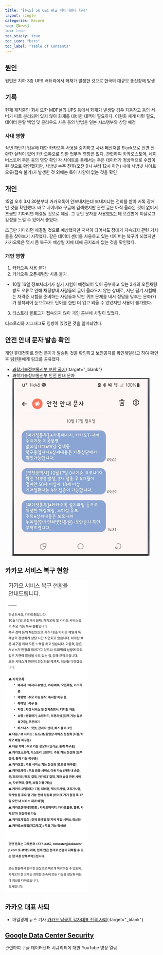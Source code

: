 ```yaml
---
title: "[뉴스] SK C&C 판교 데이터센터 화재"
layout: single
categories: Record
tag: [News]
toc: true
toc_sticky: true
toc_icon: "bars"
toc_label: "Table of Contents"
---
```


## 원인
원인은 지하 3층 UPS 배터리에서 화재가 발생한 것으로 한국의 대규모 통신장애 발생

## 기록
현재 재직중인 회사 또한 MDF실의 UPS 등에서 화재가 발생할 경우 자동창고 등의 서버가 따로 분리되어 있지 않아 화재를 대비한 대책이 필요하다.
이원화 체계 마련 필요,
데이터 분할 백업 및 클라우드 사용 등의 방법을 일본 시스템부와 상담 예정

### 사내 영향
작년 하반기 업무에 대한 카카오톡 사용을 중지하고 사내 메신저를 Slack으로 전면 전환한 실적이 있어 카카오톡으로 인한 업무적 영향은 없다.
관련하여 카카오스토어, 네이버스토어 주문 등의 영향 확인
각 사이트를 통해서는 주문 데이터가 정상적으로 수집이 된 것으로 확인했지만, 사방넷 수주 전후(오전 9시 부터 12시 이전) 내에 사방넷 사이트 오류(접속 불가)가 발생한 것 외에는 특이 사항이 없는 것을 확인

## 개인
15일 오후 3시 30분부터 카카오톡이 안보내지는데 보내지냐는 전화를 받아 카톡 장애인 것을 확인했다.
바로 네이버와 구글에 검색했지만 관련 글은 아직 올라온 것이 없어서 조금만 기다리면 해결될 것으로 예상.
그 동안 문자를 사용했었는데 오랜만에 아날로그 감성을 느낄 수 있어서 좋았다.

조금만 기다리면 해결될 것으로 예상했지만 저녁이 되어서도 장애가 지속되자 관련 기사들을 찾아보기 시작했다.
같은 데이터 센터를 사용하고 있는 네이버는 복구가 되었지만 카카오톡은 몇시 쯤 복구가 예상될 지에 대해 공지조차 없는 것을 확인했다.

### 개인 영향
1. 카카오톡 사용 불가
2. 카카오톡 오픈채팅방 사용 불가
- 10월 16일 정보처리기사 실기 시험이 예정되어 있어 공부하고 있는 2개의 오픈채팅방도 오류로 인해 채팅방내 사람들의 글이 올라오지 않는 상태로, 지난 필기 시험때는 자격증 시험을 준비하는 사람들과 막판 퀴즈 문제를 내서 정답을 맞추는 문화(?)가 정착되어 눈으로라도 단어를 한번 더 읽고 외울 수 있었지만 사용이 불가했다.
3. 티스토리 블로그가 접속되지 않아 개인 공부에 차질이 있었다.

티스토리와 지그재그도 영향이 있었던 것을 알게되었다.

## 안전 안내 문자 발송 확인
개인 휴대전화로 안전 문자가 발송된 것을 확인하고 보안공지를 확인해달라고 하여 확인 후 팀원들에게 링크를 공유했다.
- [과학기술정보통신부 보안 공지](https://www.msit.go.kr/bbs/view.do?sCode=user&mPid=112&mId=113&bbsSeqNo=94&nttSeqNo=3182250){:target="_blank"}
- 과학기술정보통신부 안전 안내 문자  
  ![images](/images/2022-10-17-sk/sk.png)

## 카카오 서비스 복구 현황
![images](/images/2022-10-17-sk/sk2.png)

## 카카오 대표 사퇴
- 매일경제 뉴스 기사 [카카오 남궁훈 각자대표 전격 사퇴](https://www.mk.co.kr/news/it/view/2022/10/924826/){:target="_blank"}

## [Google Data Center Security](../google-data-center)
관련하여 구글 데이터센터 시큐리티에 대한 YouTube 영상 열람